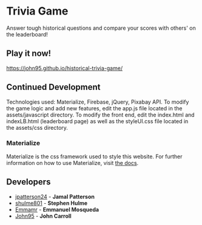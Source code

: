 # Trivia Game
Answer tough historical questions and compare your scores with others' on the leaderboard!

## Play it now!
https://john95.github.io/historical-trivia-game/

## Continued Development
Technologies used: Materialize, Firebase, jQuery, Pixabay API. To modify the game logic and add new features, edit the app.js file located in the assets/javascript directory. To modify the front end, edit the index.html and indexLB.html (leaderboard page) as well as the styleUI.css file located in the assets/css directory.

### Materialize
Materialize is the css framework used to style this website. For further information on how to use Materialize, visit [the docs](http://materializecss.com/).



## Developers
* [jpatterson24](https://github.com/jpatterson24) -
**Jamal Patterson**
* [shulme801](https://github.com/shulme801) -
**Stephen Hulme**
* [Emmamr](https://github.com/Emmamr) -
**Emmanuel Mosqueda**
* [John95](https://github.com/John95) -
**John Carroll**
